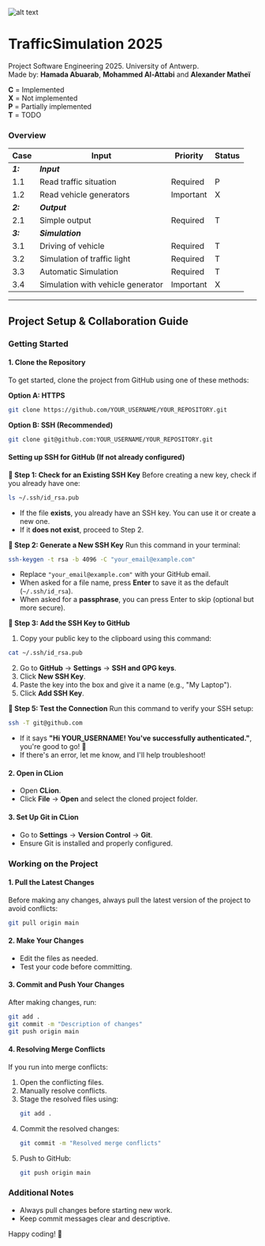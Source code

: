 ![alt text](https://upload.wikimedia.org/wikipedia/commons/e/e3/Universiteit_Antwerpen_logo.svg)

# TrafficSimulation 2025

Project Software Engineering 2025. University of Antwerp.\
Made by: **Hamada Abuarab**, **Mohammed Al-Attabi** and **Alexander Matheï**

**C** = Implemented\
**X** = Not implemented\
**P** = Partially implemented\
**T** = TODO

### Overview

| Case     | Input                             | Priority  | Status |
| -------- | --------------------------------- | --------- | ------ |
| ***1:*** | ***Input***                       |           |        |
| 1.1      | Read traffic situation            | Required  | P      |
| 1.2      | Read vehicle generators           | Important | X      |
| ***2:*** | ***Output***                      |           |        |
| 2.1      | Simple output                     | Required  | T      |
| ***3:*** | ***Simulation***                  |           |        |
| 3.1      | Driving of vehicle                | Required  | T      |
| 3.2      | Simulation of traffic light       | Required  | T      |
| 3.3      | Automatic Simulation              | Required  | T      |
| 3.4      | Simulation with vehicle generator | Important | X      |

---

## Project Setup & Collaboration Guide

### Getting Started

#### 1. Clone the Repository

To get started, clone the project from GitHub using one of these methods:

**Option A: HTTPS**
```sh
git clone https://github.com/YOUR_USERNAME/YOUR_REPOSITORY.git
```

**Option B: SSH (Recommended)**
```sh
git clone git@github.com:YOUR_USERNAME/YOUR_REPOSITORY.git
```

#### Setting up SSH for GitHub (If not already configured)

**🔹 Step 1: Check for an Existing SSH Key**
Before creating a new key, check if you already have one:

```sh
ls ~/.ssh/id_rsa.pub
```
* If the file **exists**, you already have an SSH key. You can use it or create a new one.
* If it **does not exist**, proceed to Step 2.

**🔹 Step 2: Generate a New SSH Key**
Run this command in your terminal:

```sh
ssh-keygen -t rsa -b 4096 -C "your_email@example.com"
```
* Replace `"your_email@example.com"` with your GitHub email.
* When asked for a file name, press **Enter** to save it as the default (`~/.ssh/id_rsa`).
* When asked for a **passphrase**, you can press Enter to skip (optional but more secure).

**🔹 Step 3: Add the SSH Key to GitHub**
1. Copy your public key to the clipboard using this command:

```sh
cat ~/.ssh/id_rsa.pub
```
2. Go to **GitHub** → **Settings** → **SSH and GPG keys**.
3. Click **New SSH Key**.
4. Paste the key into the box and give it a name (e.g., "My Laptop").
5. Click **Add SSH Key**.

**🔹 Step 5: Test the Connection**
Run this command to verify your SSH setup:

```sh
ssh -T git@github.com
```
* If it says **"Hi YOUR_USERNAME! You've successfully authenticated."**, you're good to go! 🎉
* If there's an error, let me know, and I'll help troubleshoot!

#### 2. Open in CLion

- Open **CLion**.
- Click **File** → **Open** and select the cloned project folder.

#### 3. Set Up Git in CLion

- Go to **Settings** → **Version Control** → **Git**.
- Ensure Git is installed and properly configured.

### Working on the Project

#### 1. Pull the Latest Changes

Before making any changes, always pull the latest version of the project to avoid conflicts:

```sh
git pull origin main
```

#### 2. Make Your Changes

- Edit the files as needed.
- Test your code before committing.

#### 3. Commit and Push Your Changes

After making changes, run:

```sh
git add .
git commit -m "Description of changes"
git push origin main
```
#### 4. Resolving Merge Conflicts

If you run into merge conflicts:

1. Open the conflicting files.
2. Manually resolve conflicts.
3. Stage the resolved files using:
   ```sh
   git add .
   ```
4. Commit the resolved changes:
   ```sh
   git commit -m "Resolved merge conflicts"
   ```
5. Push to GitHub:
   ```sh
   git push origin main
   ```

### Additional Notes

- Always pull changes before starting new work.
- Keep commit messages clear and descriptive.


Happy coding! 🚀
